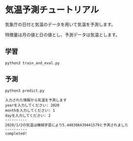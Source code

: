 # 気温予測チュートリアル

気象庁の日付と気温のデータを用いて気温を予測します。

特徴量は月の値と日の値とし、予測データは気温とします。

## 学習

```
python3 train_and_eval.py
```

## 予測
```
python3 predict.py

入力された情報から気温を予測します
yearを入力してください: 2020
monthを入力してください: 1
dayを入力してください: 2
----------
2020/1/2の気温は機械学習により5.448306439441579と予測されました
----------
completed!
```
